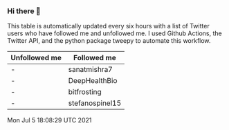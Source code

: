 ### Hi there 👋

This table is automatically updated every six hours with a list of Twitter users who have followed me and unfollowed me. I used Github Actions, the Twitter API, and the python package tweepy to automate this workflow.

| Unfollowed me |  Followed me |
| --- | --- |
|-|sanatmishra7|
|-|DeepHealthBio|
|-|bitfrosting|
|-|stefanospinel15|
Mon Jul  5 18:08:29 UTC 2021
